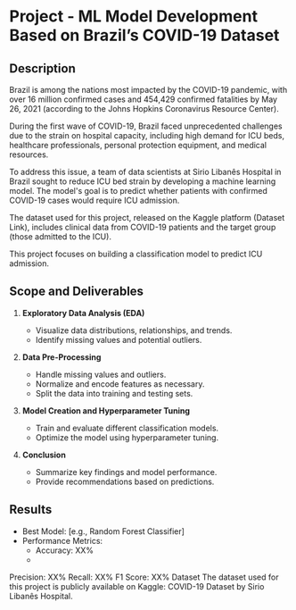 # Project - ML Model Development Based on Brazil’s COVID-19 Dataset  

## Description  
Brazil is among the nations most impacted by the COVID-19 pandemic, with over 16 million confirmed cases and 454,429 confirmed fatalities by May 26, 2021 (according to the Johns Hopkins Coronavirus Resource Center).

During the first wave of COVID-19, Brazil faced unprecedented challenges due to the strain on hospital capacity, including high demand for ICU beds, healthcare professionals, personal protection equipment, and medical resources.

To address this issue, a team of data scientists at Sirio Libanês Hospital in Brazil sought to reduce ICU bed strain by developing a machine learning model. The model's goal is to predict whether patients with confirmed COVID-19 cases would require ICU admission.

The dataset used for this project, released on the Kaggle platform (Dataset Link), includes clinical data from COVID-19 patients and the target group (those admitted to the ICU).

This project focuses on building a classification model to predict ICU admission.

## Scope and Deliverables  

1. **Exploratory Data Analysis (EDA)**  
   - Visualize data distributions, relationships, and trends.  
   - Identify missing values and potential outliers.  

2. **Data Pre-Processing**  
   - Handle missing values and outliers.  
   - Normalize and encode features as necessary.  
   - Split the data into training and testing sets.  

3. **Model Creation and Hyperparameter Tuning**  
   - Train and evaluate different classification models.  
   - Optimize the model using hyperparameter tuning.  

4. **Conclusion**  
   - Summarize key findings and model performance.  
   - Provide recommendations based on predictions.  
## Results
* Best Model: [e.g., Random Forest Classifier]
* Performance Metrics:
   *    Accuracy: XX%
   *    
Precision: XX%
Recall: XX%
F1 Score: XX%
Dataset
The dataset used for this project is publicly available on Kaggle: COVID-19 Dataset by Sirio Libanês Hospital.

